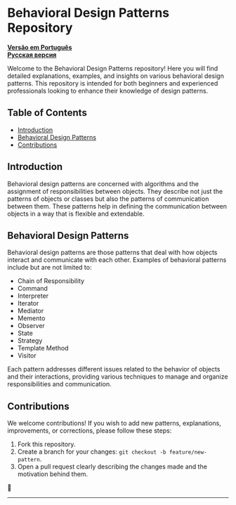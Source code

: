# Behavioral Design Patterns Repository

[**Versão em Português**](/pt/README.md) </br>
[**Pусская версия**](/ru/README.md)

Welcome to the Behavioral Design Patterns repository! Here you will find detailed explanations, examples, and insights on various behavioral design patterns. This repository is intended for both beginners and experienced professionals looking to enhance their knowledge of design patterns.

## Table of Contents

- [Introduction](#introduction)
- [Behavioral Design Patterns](#behavioral-design-patterns)
- [Contributions](#contributions)

## Introduction

Behavioral design patterns are concerned with algorithms and the assignment of responsibilities between objects. They describe not just the patterns of objects or classes but also the patterns of communication between them. These patterns help in defining the communication between objects in a way that is flexible and extendable.

## Behavioral Design Patterns

Behavioral design patterns are those patterns that deal with how objects interact and communicate with each other. Examples of behavioral patterns include but are not limited to:

- Chain of Responsibility
- Command
- Interpreter
- Iterator
- Mediator
- Memento
- Observer
- State
- Strategy
- Template Method
- Visitor

Each pattern addresses different issues related to the behavior of objects and their interactions, providing various techniques to manage and organize responsibilities and communication.

## Contributions

We welcome contributions! If you wish to add new patterns, explanations, improvements, or corrections, please follow these steps:

1. Fork this repository.
2. Create a branch for your changes: `git checkout -b feature/new-pattern`.
3. Open a pull request clearly describing the changes made and the motivation behind them.

🚀

---